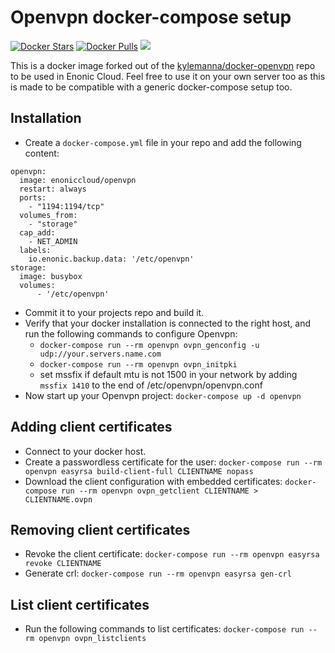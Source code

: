 # Openvpn docker-compose setup
[![Docker Stars](https://img.shields.io/docker/stars/enoniccloud/openvpn.svg)](https://hub.docker.com/r/enoniccloud/openvpn/)
[![Docker Pulls](https://img.shields.io/docker/pulls/enoniccloud/openvpn.svg)](https://hub.docker.com/r/enoniccloud/openvpn/) [![](https://images.microbadger.com/badges/image/enoniccloud/openvpn.svg)](https://microbadger.com/images/enoniccloud/openvpn "Get your own image badge on microbadger.com")


This is a docker image forked out of the [kylemanna/docker-openvpn](https://github.com/kylemanna/docker-openvpn) repo to be used in Enonic Cloud. Feel free to use it on your own server too as this is made to be compatible with a generic docker-compose setup too.

## Installation
- Create a `docker-compose.yml` file in your repo and add the following content:
```
openvpn:
  image: enoniccloud/openvpn
  restart: always
  ports:
    - "1194:1194/tcp"
  volumes_from:
    - "storage"
  cap_add:
    - NET_ADMIN
  labels:
    io.enonic.backup.data: '/etc/openvpn'
storage:
  image: busybox
  volumes:
      - '/etc/openvpn'

```
- Commit it to your projects repo and build it.
- Verify that your docker installation is connected to the right host, and run the following commands to configure Openvpn:
  - `docker-compose run --rm openvpn ovpn_genconfig -u udp://your.servers.name.com`
  - `docker-compose run --rm openvpn ovpn_initpki`
  - set mssfix if default mtu is not 1500 in your network by adding `mssfix 1410` to the end of /etc/openvpn/openvpn.conf
- Now start up your Openvpn project: `docker-compose up -d openvpn`


## Adding client certificates
- Connect to your docker host.
- Create a passwordless certificate for the user: `docker-compose run --rm openvpn easyrsa build-client-full CLIENTNAME nopass`
- Download the client configuration with embedded certificates: `docker-compose run --rm openvpn ovpn_getclient CLIENTNAME > CLIENTNAME.ovpn`

## Removing client certificates
- Revoke the client certificate: `docker-compose run --rm openvpn easyrsa revoke CLIENTNAME`
- Generate crl: `docker-compose run --rm openvpn easyrsa gen-crl`


## List client certificates
- Run the following commands to list certificates: `docker-compose run --rm openvpn ovpn_listclients`
 